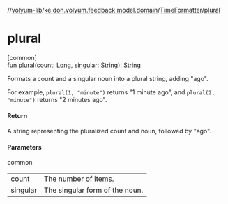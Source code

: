 //[volyum-lib](../../../index.md)/[ke.don.volyum.feedback.model.domain](../index.md)/[TimeFormatter](index.md)/[plural](plural.md)

# plural

[common]\
fun [plural](plural.md)(count: [Long](https://kotlinlang.org/api/core/kotlin-stdlib/kotlin/-long/index.html), singular: [String](https://kotlinlang.org/api/core/kotlin-stdlib/kotlin/-string/index.html)): [String](https://kotlinlang.org/api/core/kotlin-stdlib/kotlin/-string/index.html)

Formats a count and a singular noun into a plural string, adding &quot;ago&quot;.

For example, `plural(1, "minute")` returns &quot;1 minute ago&quot;, and `plural(2, "minute")` returns &quot;2 minutes ago&quot;.

#### Return

A string representing the pluralized count and noun, followed by &quot;ago&quot;.

#### Parameters

common

| | |
|---|---|
| count | The number of items. |
| singular | The singular form of the noun. |